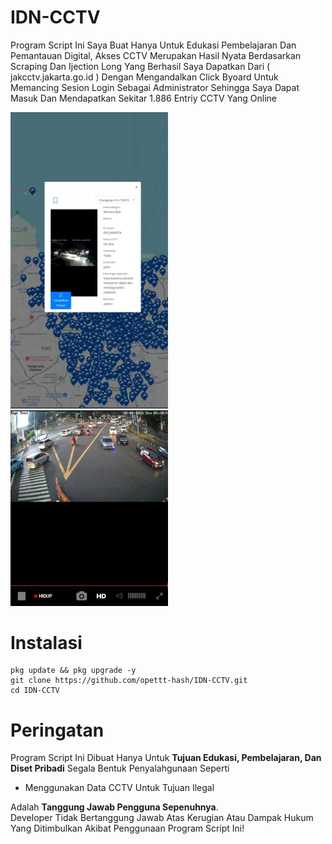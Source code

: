 # IDN-CCTV
Program Script Ini Saya Buat Hanya Untuk Edukasi Pembelajaran Dan Pemantauan Digital, Akses CCTV Merupakan Hasil Nyata Berdasarkan Scraping Dan Ijection Long Yang Berhasil Saya Dapatkan Dari ( jakcctv.jakarta.go.id ) Dengan Mengandalkan Click Byoard Untuk Memancing Sesion Login Sebagai Administrator Sehingga Saya Dapat Masuk Dan Mendapatkan Sekitar 1.886 Entriy CCTV Yang Online

<img src="ss.jpg" alt="IP Result" width="50%"> <img src="ss2.jpg" alt="IP Result" width="50%">

# Instalasi 
```
pkg update && pkg upgrade -y
git clone https://github.com/opettt-hash/IDN-CCTV.git
cd IDN-CCTV
```
# Peringatan 
Program Script Ini Dibuat Hanya Untuk **Tujuan Edukasi, Pembelajaran, Dan Diset Pribadi**
Segala Bentuk Penyalahgunaan Seperti 
- Menggunakan Data CCTV Untuk Tujuan Ilegal

Adalah **Tanggung Jawab Pengguna Sepenuhnya**.  
Developer Tidak Bertanggung Jawab Atas Kerugian Atau Dampak Hukum Yang Ditimbulkan Akibat Penggunaan Program Script Ini!
